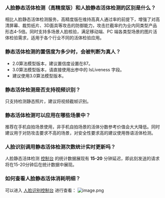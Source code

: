 ### 人脸静态活体检测（高精度版）和人脸静态活体检测的区别是什么？
相比人脸静态活体检测服务，高精度版在维持高真人通过率的前提下，增强了对高清屏幕、裁剪纸片、3D面具等攻击的防御能力，攻击拦截率约为业内同类型产品形态4-5倍。同时支持多场景人脸核验，满足移动端、PC 端各类型场景的图片活体检验需求，适用于各个行业不同的活体检验应用。

### 静态活体检测的置信度为多少时，会被判断为真人？
- 2.0算法模型版本，建议置信度设置在87。
- 3.0算法模型版本，请直接使用出参中的 IsLiveness 字段。
- 建议使用3.0算法模型版本。

### 静态活体检测是否支持视频识别？
只支持检测静态照片，建议将视频截帧识别。
    

### 静态活体检测可以应用在哪些场景中？
推荐在手机自拍场景使用，非手机自拍场景的活体分数参考价值会大大降低。同时建议用于对防攻击要求不高的场景，对安全性要求高的建议使用唇语活体检测。


### 人脸识别调用静态活体检测次数统计实时更新吗？
人脸静态活体检测 [控制台](https://console.cloud.tencent.com/aiface/detect-live-face/stat) 的统计数据展现有 **15-20** 分钟延迟，即此刻发送的请求将在15-20分钟后在统计数据中展现。

### 如何查看人脸静态活体消耗明细？
可以进入 [人脸识别控制台](https://console.cloud.tencent.com/aiface/detect-live-face/stat) 进行查看：
![image.png](https://img-cdn.wezhuiyi.com/yibot/456786921/images/47ltvhnzyws6ti7kah6tco.png)

